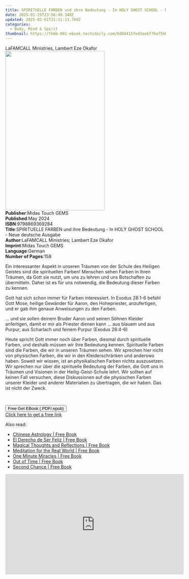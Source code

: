 ```yaml
---
title: SPIRITUELLE FARBEN und ihre Bedeutung - In HOLY GHOST SCHOOL - Neue deutsche Ausgabe | Free Book
date: 2025-01-25T23:56:49.348Z
updated: 2025-02-01T21:11:13.760Z
categories:
  - Body, Mind & Spirit
thumbnail: https://thmb-001-ebook.techidaily.com/6d84415fe43aebf76af5bb71a0e997f6eab735a19f3c5f5ef9be72eac67347be.jpg
---
```

<main id="book-container">
  <div class="flex flex-col">
    <div class="book-brief flex-1 py-6 px-4 sm:p-6 md:py-10 md:px-8">
      <!-- brief-->
      <div class="book-brief-main">
        LaFAMCALL Ministries, Lambert Eze Okafor
      </div>
    </div>
    <div
      class="book-meta-info flex-1 grid gap-4 col-start-1 col-end-3 row-start-1 sm:mb-6 sm:grid-cols-4 lg:gap-6 lg:col-start-2 lg:row-end-6 lg:row-span-6 lg:mb-0"
    >
      <div
        class="book-meta-info-left place-content-center mt-4 p-4 text-sm leading-6 col-start-2 col-span-2 dark:text-slate-400"
      >
        <img
          class="w-full h-500 object-cover rounded-lg sm:h-255 sm:col-span-2 lg:col-span-full"
          src="https://img-001-ebook.techidaily.com/5b74d0ee207707ab1ebe286d2fc670f5dd3968be7990491d95dc7b8e3e9f3e99.jpg"
          alt=""
          width="312"
          height="500"
        />
      </div>
      <div
        class="book-meta-info-right mt-2 col-start-1 row-start-2 col-span-3 self-center"
      >
        <!-- meta data  -->
        <div class="flex flex-col px-4 md:px-8">
          <div class="flex-1">
            <strong>Publisher</strong>:<span class="px-2"
              >Midas Touch GEMS</span
            >
          </div>
          <div class="flex-1">
            <strong>Published</strong>:<span class="px-2">May 2024</span>
          </div>
          <div class="flex-1">
            <strong>ISBN</strong>:<span class="px-2">9798869369284</span>
          </div>
          <div class="flex-1">
            <strong>Title</strong>:<span class="px-2"
              >SPIRITUELLE FARBEN und ihre Bedeutung - In HOLY GHOST SCHOOL -
              Neue deutsche Ausgabe</span
            >
          </div>
          <div class="flex-1">
            <strong>Author</strong>:<span class="px-2"
              >LaFAMCALL Ministries; Lambert Eze Okafor</span
            >
          </div>
          <div class="flex-1">
            <strong>Imprint</strong>:<span class="px-2">Midas Touch GEMS</span>
          </div>
          <div class="flex-1">
            <strong>Language</strong>:<span class="px-2">German</span>
          </div>
          <div class="flex-1">
            <strong>Number of Pages</strong>:<span class="px-2">158</span>
          </div>
        </div>
      </div>
    </div>
    <div class="book-description flex-1 py-6 px-4 sm:p-6 md:py-10 md:px-8">
      <div class="book-description-main">
        <div accordion-content="" id="description">
          <p>
            <span style="color: rgb(29, 33, 41)"
              >Ein interessanter Aspekt in unseren Träumen von der Schule des
              Heiligen Geistes sind die spirituellen Farben! Menschen sehen
              Farben in ihren Träumen, da Gott sie nutzt, um uns zu lehren und
              uns Botschaften zu übermitteln. Daher ist es für uns notwendig,
              die Bedeutung dieser Farben zu kennen.&nbsp;</span
            >
          </p>
          <p>
            <span style="color: rgb(29, 33, 41)"
              >Gott hat sich schon immer für Farben interessiert. In Exodus
              28:1-6 befahl Gott Mose, heilige Gewänder für Aaron, den
              Hohepriester, anzufertigen, und er gab ihm genaue Anweisungen zu
              den Farben.&nbsp;</span
            >
          </p>
          <p>
            <span style="color: rgb(29, 33, 41)"
              >... und sie sollen deinem Bruder Aaron und seinen Söhnen Kleider
              anfertigen, damit er mir als Priester dienen kann ... aus blauem
              und aus Purpur, aus Scharlach und feinem Purpur (Exodus
              28:4-6)&nbsp;</span
            >
          </p>
          <p>
            <span style="color: rgb(29, 33, 41)"
              >Heute spricht Gott immer noch über Farben, diesmal durch
              spirituelle Farben, und deshalb müssen wir ihre Bedeutung kennen.
              Spirituelle Farben sind die Farben, die wir in unseren Träumen
              sehen. Wir sprechen hier nicht von physischen Farben, die wir in
              den Kleiderschränken und anderswo haben. Soweit wir wissen, ist an
              physikalischen Farben nichts auszusetzen. Wir sprechen nur über
              die spirituelle Bedeutung der Farben, die Gott uns in Träumen und
              Visionen in der Heilig-Geist-Schule lehrt. Wir sollten auf keinen
              Fall versuchen, diese Diskussionen auf die physischen Farben
              unserer Kleider und anderer Materialien zu übertragen, die wir
              haben. Das ist nicht der Zweck.&nbsp;</span
            >
          </p>
          <p><br /></p>
        </div>
        <div class="accordion-fader"></div>
      </div>
    </div>
    <div class="book-excerpts flex-1 py-6 px-4 sm:p-6 md:py-10 md:px-8"></div>
    <div
      class="book-about-author flex-1 py-6 px-4 sm:p-6 md:py-10 md:px-8"
    ></div>
    <div class="book-free-get flex-1 py-6 px-4 sm:p-6 md:py-10 md:px-8">
      <button
        id="btn-free-get"
        class="bg-blue-500 hover:bg-blue-700 text-white font-bold py-2 px-4 rounded"
      >
        Free Get EBook (.PDF/.epub)
      </button>
      <div id="countdown-display" class="px-2 text-lg mt-2"></div>
      <a
        id="free-link"
        class="hidden bg-blue-500 hover:bg-blue-700 text-white font-bold py-2 px-4 rounded"
        href="https://www.ebooks.com/en-us/book/211352895/spirituelle-farben-und-ihre-bedeutung-in-holy-ghost-school-neue-deutsche-ausgabe/lafamcall-ministries/"
        target="_blank"
        >Click here to get a free link</a
      >
    </div>
    <script>
      let countdownTime = 0;
      let countdownInterval = null;
      document
        .getElementById('btn-free-get')
        .addEventListener('click', startCountdown);
      function startCountdown() {
        countdownTime = new Date().getTime() + 60000 * 3;
        countdownInterval = setInterval(updateCountdown, 1000);
        document.getElementById('btn-free-get').disabled = true;
        document
          .getElementById('btn-free-get')
          .classList.add('bg-gray-500', 'cursor-not-allowed');
      }
      function updateCountdown() {
        let currentTime = new Date().getTime();
        let timeLeft = countdownTime - currentTime;
        let secondsLeft = Math.floor(timeLeft / 1000);
        document.getElementById('countdown-display').innerHTML =
          `Remaining time: ${secondsLeft} seconds.`;
        if (secondsLeft <= 0) {
          clearInterval(countdownInterval);
          document.getElementById('btn-free-get').classList.add('hidden');
          document.getElementById('free-link').classList.remove('hidden');
          document.getElementById('countdown-display').innerHTML = '';
        }
      }
    </script>
  </div>
</main>

<ins class="adsbygoogle"
      style="display:block"
      data-ad-client="ca-pub-7571918770474297"
      data-ad-slot="8358498916"
      data-ad-format="auto"
      data-full-width-responsive="true"></ins>
    

<span class="atpl-alsoreadstyle">Also read:</span>
<div><ul>
<li><a href="https://novels-ebooks.techidaily.com/210967463-9798886740318-chinese-astrology/"><u>Chinese Astrology | Free Book</u></a></li>
<li><a href="https://novels-ebooks.techidaily.com/210966398-9781088235881-el-derecho-de-ser-feliz/"><u>El Derecho de Ser Feliz | Free Book</u></a></li>
<li><a href="https://novels-ebooks.techidaily.com/210966399-9781805411161-magical-thoughts-and-reflections/"><u>Magical Thoughts and Reflections | Free Book</u></a></li>
<li><a href="https://novels-ebooks.techidaily.com/210968169-9780744099461-meditation-for-the-real-world/"><u>Meditation for the Real World | Free Book</u></a></li>
<li><a href="https://novels-ebooks.techidaily.com/210966504-9781636980850-one-minute-miracles/"><u>One Minute Miracles | Free Book</u></a></li>
<li><a href="https://novels-ebooks.techidaily.com/210968060-9781803815237-out-of-time/"><u>Out of Time | Free Book</u></a></li>
<li><a href="https://novels-ebooks.techidaily.com/210966388-9781088125724-second-chance/"><u>Second Chance | Free Book</u></a></li>
</ul></div>

<!-- affiliate ads begin -->
<iframe width="560" height="315" src="https://www.youtube.com/embed/8Y-k_3N-0OI?si=1J-aFBXLJl5b3x4h" title="YouTube video player" frameborder="0" allow="accelerometer; autoplay; clipboard-write; encrypted-media; gyroscope; picture-in-picture; web-share" referrerpolicy="strict-origin-when-cross-origin" allowfullscreen></iframe>
<!-- affiliate ads end -->

